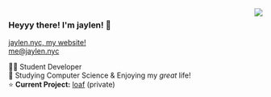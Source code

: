 <img align='right' src="https://github-readme-stats.vercel.app/api?username=jxylen&show_icons=true&theme=kacho_ga">

### Heyyy there! I'm jaylen! 🌈

[jaylen.nyc, my website!](https://jaylen.nyc/)\
[me@jaylen.nyc](mailto:me@jaylen.nyc)

👨‍💻 Student Developer\
📖 Studying Computer Science & Enjoying my _great_ life!\
⭐ **Current Project:** [loaf](https://github.com/loafBOT/loaf) (private)
